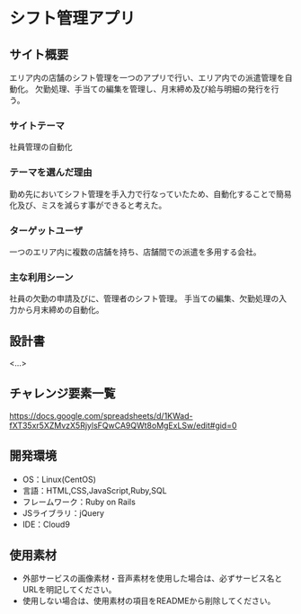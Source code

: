 # シフト管理アプリ

## サイト概要
エリア内の店舗のシフト管理を一つのアプリで行い、エリア内での派遣管理を自動化。
欠勤処理、手当ての編集を管理し、月末締め及び給与明細の発行を行う。

### サイトテーマ
社員管理の自動化

### テーマを選んだ理由
勤め先においてシフト管理を手入力で行なっていたため、自動化することで簡易化及び、ミスを減らす事ができると考えた。

### ターゲットユーザ
一つのエリア内に複数の店舗を持ち、店舗間での派遣を多用する会社。

### 主な利用シーン
社員の欠勤の申請及びに、管理者のシフト管理。
手当ての編集、欠勤処理の入力から月末締めの自動化。

## 設計書
<...>

## チャレンジ要素一覧
https://docs.google.com/spreadsheets/d/1KWad-fXT35xr5XZMvzX5RjylsFQwCA9QWt8oMgExLSw/edit#gid=0

## 開発環境
- OS：Linux(CentOS)
- 言語：HTML,CSS,JavaScript,Ruby,SQL
- フレームワーク：Ruby on Rails
- JSライブラリ：jQuery
- IDE：Cloud9

## 使用素材
- 外部サービスの画像素材・音声素材を使用した場合は、必ずサービス名とURLを明記してください。
- 使用しない場合は、使用素材の項目をREADMEから削除してください。
